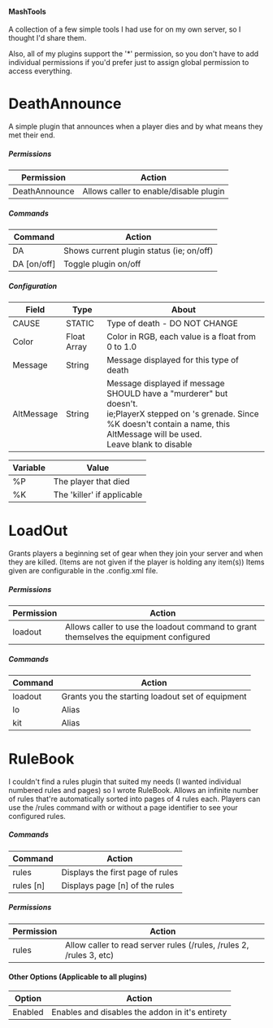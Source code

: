 #### MashTools

A collection of a few simple tools I had use for on my own server, so I thought I'd share them.

Also, all of my plugins support the '*' permission, so you don't have to add individual permissions
if you'd prefer just to assign global permission to access everything.

# DeathAnnounce

A simple plugin that announces when a player dies and by what means they met their end.

##### Permissions
Permission       | Action
---------------- | -------
DeathAnnounce    | Allows caller to enable/disable plugin

##### Commands
Command     | Action
------------|---------
DA          | Shows current plugin status (ie; on/off)
DA [on/off] | Toggle plugin on/off

##### Configuration
Field | Type | About
------|------|------
CAUSE |STATIC|Type of death - DO NOT CHANGE
Color |Float Array|Color in RGB, each value is a float from 0 to 1.0
Message|String|Message displayed for this type of death
AltMessage|String|Message displayed if message SHOULD have a "murderer" but doesn't.<br/>ie;PlayerX stepped on 's grenade. Since %K doesn't contain a name, this AltMessage will be used.<br/>Leave blank to disable

Variable|Value
--------|-----
%P      |The player that died
%K      |The 'killer' if applicable

# LoadOut

Grants players a beginning set of gear when they join your server and when they are killed.
(Items are not given if the player is holding any item(s))
Items given are configurable in the .config.xml file.

##### Permissions
Permission | Action
---------- | -------
loadout    | Allows caller to use the loadout command to grant themselves the equipment configured

##### Commands
Command | Action
--------|---------
loadout | Grants you the starting loadout set of equipment
lo      | Alias
kit     | Alias

# RuleBook

I couldn't find a rules plugin that suited my needs (I wanted individual numbered rules and pages) so I wrote RuleBook.
Allows an infinite number of rules that're automatically sorted into pages of 4 rules each. Players can use the /rules
command with or without a page identifier to see your configured rules.

##### Commands
Command   | Action
----------|----------
rules     | Displays the first page of rules
rules [n] | Displays page [n] of the rules

##### Permissions
Permission | Action
---------- | -------
rules	     | Allow caller to read server rules (/rules, /rules 2, /rules 3, etc)


#### Other Options (Applicable to all plugins)
Option | Action
------- | -------
Enabled								| Enables and disables the addon in it's entirety

